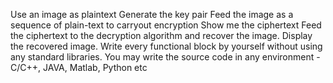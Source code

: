 Use an image as plaintext
Generate the key pair
Feed the image as a sequence of plain-text to carryout encryption
Show me the ciphertext
Feed the ciphertext to the decryption algorithm and recover the image.
Display the recovered image.
Write every functional block by yourself without using any standard libraries.
You may write the source code in any environment - C/C++, JAVA, Matlab, Python etc
